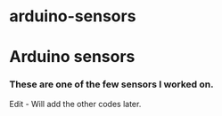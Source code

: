 # arduino-sensors
# Arduino sensors
### These are one of the few sensors I worked on. 
Edit - Will add the other codes later.
